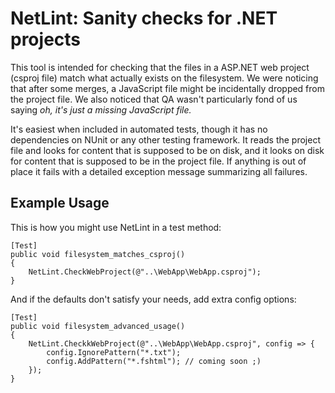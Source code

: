 NetLint: Sanity checks for .NET projects
========================================

This tool is intended for checking that the files in a ASP.NET web project (csproj file) match  what actually exists on the filesystem. We were noticing that after some merges, a JavaScript file might be incidentally dropped from the project file. We also noticed that QA wasn't particularly fond of us saying *oh, it's just a missing JavaScript file.*

It's easiest when included in automated tests, though it has no dependencies on NUnit or any other testing framework. It reads the project file and looks for content that is supposed to be on disk, and it looks on disk for content that is supposed to be in the project file. If anything is out of place it fails with a detailed exception message summarizing all failures.

Example Usage
---------------------------------------

This is how you might use NetLint in a test method:

    [Test]
    public void filesystem_matches_csproj()
    {
        NetLint.CheckWebProject(@"..\WebApp\WebApp.csproj");
    }

And if the defaults don't satisfy your needs, add extra config options:

    [Test]
    public void filesystem_advanced_usage()
    {
        NetLint.CheckkWebProject(@"..\WebApp\WebApp.csproj", config => {
            config.IgnorePattern("*.txt");
            config.AddPattern("*.fshtml"); // coming soon ;)
        });
    }
